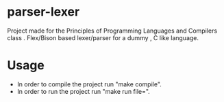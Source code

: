 # parser-lexer
Project made for the Principles of Programming Languages and Compilers class . Flex/Bison  based lexer/parser for a dummy , C like language. 

# Usage
* In order to compile the project run "make compile".
* In order to run the project run "make run file=<filename you wish to test>".
